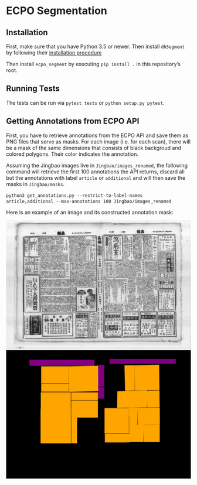 # ECPO Segmentation

## Installation

First, make sure that you have Python 3.5 or newer. Then install `dhSegment` by
following their [installation
procedure](https://github.com/dhlab-epfl/dhSegment)

Then install `ecpo_segment` by executing `pip install .` in this repository’s
root.

## Running Tests

The tests can be run via `pytest tests` or `python setup.py pytest`.

## Getting Annotations from ECPO API

First, you have to retrieve annotations from the ECPO API and save
them as PNG files that serve as masks. For each image (i.e. for each
scan), there will be a mask of the same dimensions that consists of
black backgroud and colored polygons. Their color indicates the
annotation.

Assuming the Jingbao images live in `Jingbao/images_renamed`, the
following command will retrieve the first 100 annotations the API
returns, discard all but the annotations with label `article` or
`additional` and will then save the masks in `Jingbao/masks`.

```
python3 get_annotations.py --restrict-to-label-names article,additional --max-annotations 100 Jingbao/images_renamed
```

Here is an example of an image and its constructed annotation mask:

![Jingbao sample image](img/jb_4138_1940-04-30_0002+0003.jpg)
![Jingbao sample mask](img/jb_4138_1940-04-30_0002+0003.png)
